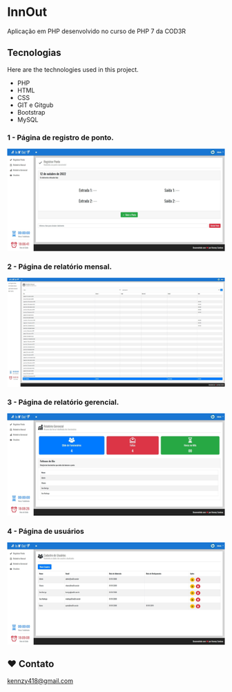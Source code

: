 # InnOut
Aplicação em PHP desenvolvido no curso de PHP 7 da COD3R


## Tecnologias 

Here are the technologies used in this project.
- PHP
- HTML
- CSS
- GIT e Gitgub
- Bootstrap
- MySQL

### 1 - Página de registro de ponto.

![Registrar Ponto](https://github.com/KennzyCardoso/innout/blob/master/innout/public/readme/registrarPonto.png)

### 2 - Página de relatório mensal.

![Relatório Mensal](https://github.com/KennzyCardoso/innout/blob/master/innout/public/readme/relatorioMensal.png)

### 3 - Página de relatório gerencial.

![Relátorio Gerencial](https://github.com/KennzyCardoso/innout/blob/master/innout/public/readme/relatorioGerencial.png)

### 4 - Página de usuários

![Usuários](https://github.com/KennzyCardoso/innout/blob/master/innout/public/readme/usuarios.png)


## ❤ Contato

kennzy418@gmail.com


